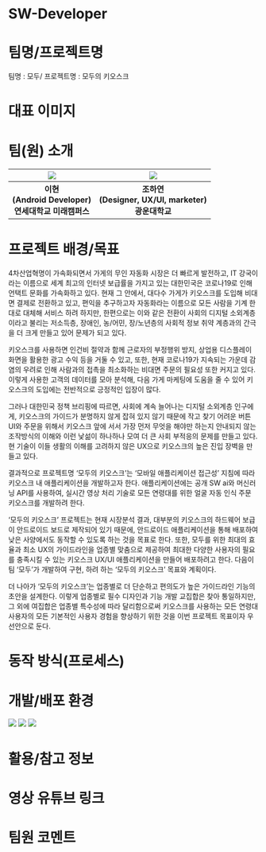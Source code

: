 # SW-Developer

# 팀명/프로젝트명

팀명 : 모두/ 프로젝트명 : 모두의 키오스크

# 대표 이미지

# 팀(원) 소개
| ![](https://github.com/LEE-Hyeon0771.png) |  ![](https://github.com/loosainfjn.png) |
| :--------------------------------------: | :--------------------------------------: |
|             **이현<br>(Android Developer)<br>연세대학교 미래캠퍼스**              |            **조하연<br>(Designer, UX/UI, marketer)<br>광운대학교**             |
# 프로젝트 배경/목표

4차산업혁명이 가속화되면서 가게의 무인 자동화 시장은 더 빠르게 발전하고, IT 강국이라는 이름으로 세계 최고의 인터넷 보급률을 가지고 있는 대한민국은 코로나19로 인해 언택트 문화를 가속화하고 있다. 현재 그 안에서, 대다수 가게가 키오스크를 도입해 비대면 결제로 전환하고 있고, 편익을 추구하고자 자동화라는 이름으로 모든 사람을 기계 한 대로 대체해 서비스 하려 하지만, 한편으로는 이와 같은 전환이 사회의 디지털 소외계층이라고 불리는 저소득층, 장애인, 농/어민, 장/노년층의 사회적 정보 취약 계층과의 간극을 더 크게 만들고 있어 문제가 되고 있다.

키오스크를 사용하면 인건비 절약과 함께 근로자의 부정행위 방지, 상업용 디스플레이 화면을 활용한 광고 수익 등을 거둘 수 있고, 또한, 현재 코로나19가 지속되는 가운데 감염의 우려로 인해 사람과의 접촉을 최소화하는 비대면 주문의 필요성 또한 커지고 있다. 이렇게 사용한 고객의 데이터를 모아 분석해, 다음 가게 마케팅에 도움을 줄 수 있어 키오스크의 도입에는 전반적으로 긍정적인 입장이 많다. 

그러나 대한민국 정책 브리핑에 따르면, 사회에 계속 늘어나는 디지털 소외계층 인구에게, 키오스크의 가이드가 분명하지 않게 잡혀 있지 않기 때문에 작고 찾기 어려운 버튼 UI와 주문을 위해서 키오스크 앞에 서서 가장 먼저 무엇을 해야만 하는지 안내되지 않는 조작방식의 이해와 이런 낯섦이 하나하나 모여 더 큰 사회 부적응의 문제를 만들고 있다. 현 기술이 이들 생활의 이해를 고려하지 않은 UX으로 키오스크의 높은 진입 장벽을 만들고 있다.

결과적으로 프로젝트명 ‘모두의 키오스크’는 ‘모바일 애플리케이션 접근성’ 지침에 따라 키오스크 내 애플리케이션을 개발하고자 한다. 애플리케이션에는 공개 SW ai와 머신러닝 API를 사용하여, 실시간 영상 처리 기술로 모든 연령대를 위한 얼굴 자동 인식 주문 키오스크를 개발하려 한다. 

‘모두의 키오스크’ 프로젝트는 현재 시장분석 결과, 대부분의 키오스크의 하드웨어 보급이 안드로이드 보드로 제작되어 있기 때문에, 안드로이드 애플리케이션을 통해 배포하여 낮은 사양에서도 동작할 수 있도록 하는 것을 목표로 한다. 또한, 모두를 위한 최대의 효율과 최소 UX의 가이드라인을 업종별 맞춤으로 제공하여 최대한 다양한 사용자의 필요를 충족시킬 수 있는 키오스크 UX/UI 애플리케이션을 만들어 배포하려고 한다. 다음이 팀 ‘모두’가 개발하여 구현, 하려 하는 ‘모두의 키오스크’ 목표와 계획이다.

더 나아가 ‘모두의 키오스크’는 업종별로 더 단순하고 편의도가 높은 가이드라인 기능의 초안을 설계한다. 이렇게 업종별로 필수 디자인과 기능 개발 교집합은 찾아 통일하지만, 그 외에 여집합은 업종별 특수성에 따라 달리함으로써 키오스크를 사용하는 모든 연령대 사용자의 모든 기본적인 사용자 경험을 향상하기 위한 것을 이번 프로젝트 목표이자 우선안으로 둔다.

# 동작 방식(프로세스)

# 개발/배포 환경
<img src = ![KakaoTalk_20220802_123402749](https://user-images.githubusercontent.com/84756586/184561291-93a4f8ac-07dd-40ef-baa2-9e87ec479f98.png)>
<img src = ![KakaoTalk_20220802_123421372](https://user-images.githubusercontent.com/84756586/184561305-850f2768-d524-475b-9cbc-c2362aa1a88b.png)>
<img src = ![KakaoTalk_20220802_123438263](https://user-images.githubusercontent.com/84756586/184561318-ed507775-5d3e-4cc7-be4d-6cad54ba330f.png)>
<img scr = ![KakaoTalk_20220802_123457496](https://user-images.githubusercontent.com/84756586/184561326-c69a65cc-1c8e-463f-94f1-a03a65689500.png)>

# 활용/참고 정보

# 영상 유튜브 링크

# 팀원 코멘트
